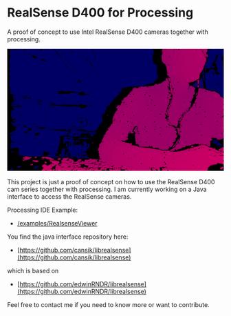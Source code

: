 # RealSense D400 for Processing
A proof of concept to use Intel RealSense D400 cameras together with processing.

![Depth Cam Example](readme/depthimage2.png)

This project is just a proof of concept on how to use the RealSense D400 cam series together with processing. I am currently working on a Java interface to access the RealSense cameras.

Processing IDE Example:

* [/examples/RealsenseViewer](https://github.com/cansik/realsense-processing/tree/master/examples/RealsenseViewer)

You find the java interface repository here:

* [https://github.com/cansik/librealsense](https://github.com/cansik/librealsense)

which is based on

* [https://github.com/edwinRNDR/librealsense](https://github.com/edwinRNDR/librealsense)

Feel free to contact me if you need to know more or want to contribute.
